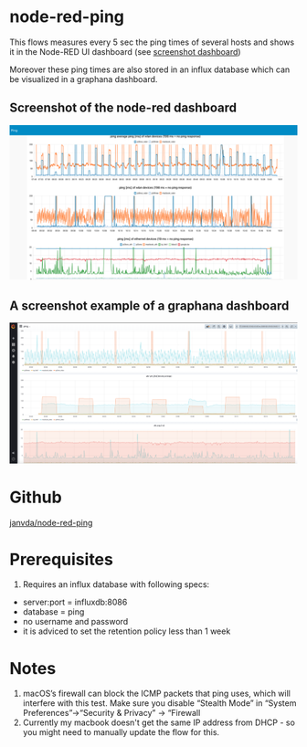 node-red-ping 
====

This flows measures every 5 sec the ping times of several hosts and shows it in the Node-RED UI dashboard (see [screenshot dashboard](#screenshot-of-the-node-red-dashboard))

Moreover these ping times are also stored in an influx database which can be visualized in a graphana dashboard.

## Screenshot of the node-red dashboard

![screenshot node-red dashboard](screenshot_node_red_dashboard.png)

## A screenshot example of a graphana dashboard

![screenshot graphana dashboard](screenshot_graphana_dashboard.png)

# Github

[janvda/node-red-ping](https://github.com/janvda/node-red-ping/blob/master/README.md)

# Prerequisites
1. Requires an influx database with following specs:
 - server:port = influxdb:8086
 - database = ping
 - no username and password
 - it is adviced to set the retention policy less than 1 week

# Notes
 1. macOS’s firewall can block the ICMP packets that ping uses, which will interfere with this test. Make sure you disable “Stealth Mode” in “System Preferences”->“Security & Privacy” -> “Firewall
 2. Currently my macbook doesn't get the same IP address from DHCP - so you might need to manually update the flow for this.